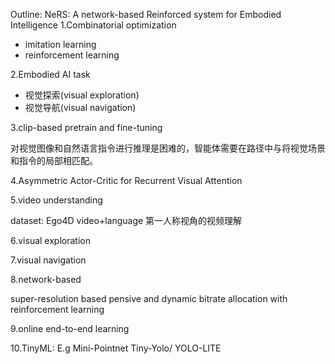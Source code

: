 Outline:
NeRS: A network-based Reinforced system for Embodied Intelligence
1.Combinatorial optimization 
- imitation learning 
- reinforcement learning

2.Embodied AI task

- 视觉探索(visual exploration)
- 视觉导航(visual navigation)

3.clip-based pretrain and fine-tuning

对视觉图像和自然语言指令进行推理是困难的，智能体需要在路径中与将视觉场景和指令的局部相匹配。

4.Asymmetric Actor-Critic for Recurrent Visual Attention

5.video understanding

dataset: Ego4D video+language
第一人称视角的视频理解

6.visual exploration

7.visual navigation

8.network-based

super-resolution based pensive and dynamic bitrate allocation with reinforcement learning

9.online end-to-end learning

10.TinyML:
E.g
Mini-Pointnet
Tiny-Yolo/ YOLO-LITE




